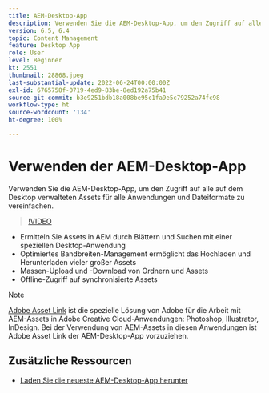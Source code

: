 ```yaml
---
title: AEM-Desktop-App
description: Verwenden Sie die AEM-Desktop-App, um den Zugriff auf alle auf dem Desktop verwalteten Assets für alle Anwendungen und Dateiformate zu vereinfachen.
version: 6.5, 6.4
topic: Content Management
feature: Desktop App
role: User
level: Beginner
kt: 2551
thumbnail: 28868.jpeg
last-substantial-update: 2022-06-24T00:00:00Z
exl-id: 6765758f-0719-4ed9-83be-8ed192a75b41
source-git-commit: b3e9251bdb18a008be95c1fa9e5c79252a74fc98
workflow-type: ht
source-wordcount: '134'
ht-degree: 100%

---
```


# Verwenden der AEM-Desktop-App

Verwenden Sie die AEM-Desktop-App, um den Zugriff auf alle auf dem Desktop verwalteten Assets für alle Anwendungen und Dateiformate zu vereinfachen.

>[!VIDEO](https://video.tv.adobe.com/v/28868?quality=12&learn=on)

+ Ermitteln Sie Assets in AEM durch Blättern und Suchen mit einer speziellen Desktop-Anwendung
+ Optimiertes Bandbreiten-Management ermöglicht das Hochladen und Herunterladen vieler großer Assets
+ Massen-Upload und -Download von Ordnern und Assets
+ Offline-Zugriff auf synchronisierte Assets

>[!NOTE]
>
> [Adobe Asset Link](./adobe-asset-link.md) ist die spezielle Lösung von Adobe für die Arbeit mit AEM-Assets in Adobe Creative Cloud-Anwendungen: Photoshop, Illustrator, InDesign. Bei der Verwendung von AEM-Assets in diesen Anwendungen ist Adobe Asset Link der AEM-Desktop-App vorzuziehen.

## Zusätzliche Ressourcen

+ [Laden Sie die neueste AEM-Desktop-App herunter](https://experienceleague.adobe.com/docs/experience-manager-desktop-app/using/release-notes.html?lang=de)
